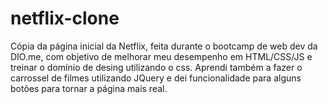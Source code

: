 # netflix-clone
Cópia da página inicial da Netflix, feita durante o bootcamp de web dev da DIO.me, com objetivo de melhorar meu desempenho em HTML/CSS/JS e treinar o domínio de desing utilizando o css. Aprendi também a fazer o carrossel de filmes utilizando JQuery e dei funcionalidade para alguns botões para tornar a página mais real.
